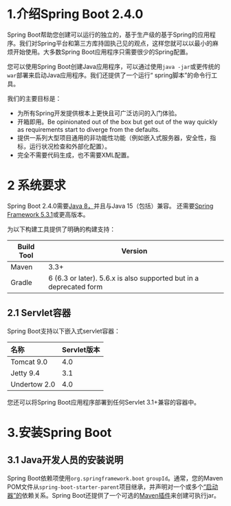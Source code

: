 # 1.介绍Spring Boot  2.4.0

Spring Boot帮助您创建可以运行的独立的，基于生产级的基于Spring的应用程序。我们对Spring平台和第三方库持固执己见的观点，这样您就可以以最小的麻烦开始使用。大多数Spring Boot应用程序只需要很少的Spring配置。

您可以使用Spring Boot创建Java应用程序，可以通过使用`java -jar`或更传统的`war`部署来启动Java应用程序。我们还提供了一个运行“ spring脚本”的命令行工具。

我们的主要目标是：

- 为所有Spring开发提供根本上更快且可广泛访问的入门体验。
- 开箱即用。Be opinionated out of the box but get out of the way quickly as requirements start to diverge from the defaults.
- 提供一系列大型项目通用的非功能性功能（例如嵌入式服务器，安全性，指标，运行状况检查和外部化配置）。
- 完全不需要代码生成，也不需要XML配置。

# 2 系统要求

Spring Boot 2.4.0需要[Java 8，](https://www.java.com/)并且与Java 15（包括）兼容。 还需要[Spring Framework 5.3.1](https://docs.spring.io/spring/docs/5.3.1/reference/html/)或更高版本。

为以下构建工具提供了明确的构建支持：

| **Build Tool** | **Version**                                                  |
| -------------- | ------------------------------------------------------------ |
| Maven          | 3.3+                                                         |
| Gradle         | 6 (6.3 or later). 5.6.x is also supported but in a deprecated form |

## 2.1 Servlet容器

Spring Boot支持以下嵌入式servlet容器：

| 名称         | Servlet版本 |
| :----------- | :---------- |
| Tomcat 9.0   | 4.0         |
| Jetty 9.4    | 3.1         |
| Undertow 2.0 | 4.0         |

您还可以将Spring Boot应用程序部署到任何Servlet 3.1+兼容的容器中。

# 3.安装Spring Boot

## 3.1 Java开发人员的安装说明

Spring Boot依赖项使用`org.springframework.boot` `groupId`。通常，您的Maven POM文件从`spring-boot-starter-parent`项目继承，并声明对一个或多个[“启动器”的](https://docs.spring.io/spring-boot/docs/2.4.0/reference/html/using-spring-boot.html#using-boot-starter)依赖关系。Spring Boot还提供了一个可选的[Maven插件](https://docs.spring.io/spring-boot/docs/2.4.0/reference/html/build-tool-plugins.html#build-tool-plugins-maven-plugin)来创建可执行jar。